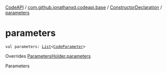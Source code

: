 [CodeAPI](../../index.md) / [com.github.jonathanxd.codeapi.base](../index.md) / [ConstructorDeclaration](index.md) / [parameters](.)

# parameters

`val parameters: `[`List`](https://kotlinlang.org/api/latest/jvm/stdlib/kotlin.collections/-list/index.html)`<`[`CodeParameter`](../-code-parameter/index.md)`>`

Overrides [ParametersHolder.parameters](../-parameters-holder/parameters.md)

Parameters

